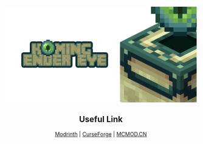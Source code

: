 ![Cover](ghassets/Github%20Social%20Preview.png)

<h2 align="center">Useful Link</h2>

<p align="center"><a href="https://modrinth.com/mod/homing-ender-eye">Modrinth</a> | <a href="https://www.curseforge.com/minecraft/mc-mods/homing-ender-eye">CurseForge</a> | <a href="https://www.mcmod.cn/class/3872.html">MCMOD.CN</a></p>

